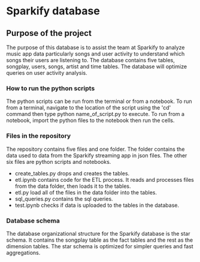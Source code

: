 # Sparkify database

## Purpose of the project
The purpose of this database is to assist the team at Sparkify to analyze music app data particularly songs and user activity to understand which songs their users are listening to. 
The database contains five tables, songplay, users, songs, artist and time tables. The database will optimize queries on user activity analysis. 

### How to run the python scripts
The python scripts can be run from the terminal or from a notebook. To run from a terminal, navigate to the location of the script using the 'cd' command then type python name_of_script.py to execute. To run from a notebook, import the python files to the notebook then run the cells.

### Files in the repository
The repository contains five files and one folder. The folder contains the data used to data from the Sparkify streaming app in json files. The other six files are python scripts and notebooks.

- create_tables.py drops and creates the tables.
- etl.ipynb contains code for the ETL process. It reads and processes files from the data folder, then loads it to the tables. 
- etl.py load all of the files in the data folder into the tables.
- sql_queries.py contains the sql queries.
- test.ipynb checks if data is uploaded to the tables in the database.

### Database schema
The database organizational structure for the Sparkify database is the star schema. It contains the songplay table as the fact tables and the rest as the dimension tables. The star schema is optimized for simpler queries and fast aggregations.

